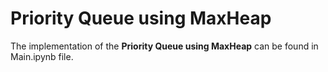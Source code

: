 # Priority Queue using MaxHeap
The implementation of the **Priority Queue using MaxHeap** can be found in Main.ipynb file. 
